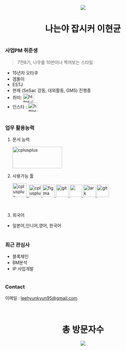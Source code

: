
<div align="center">
  <img src="https://capsule-render.vercel.app/api?type=Waving&color=auto&height=250&section=header&text=환영~~합니다%20&fontSize=100&desc=hklee7%20GitHub&descSize=20&descAlign=80&descAlignY=75"/>
</div>


#

<h1 align="center">나는야 잡시커 이현균</h1>

#

###  사업PM 취준생
> 7전8기, 나무를 10번이나 찍어보는 스타일
- 15년차 오타쿠 
- 겜돌이
- ESTJ
- 현재 (SeSac 강동, 대외활동, GMS) 진행중
- 취미: <a href="https://www.youtube.com/c/https://www.youtube.com/channel/ucefjjv47ryp7slsig77fqbg" target="blank"><img align="center" src="https://raw.githubusercontent.com/rahuldkjain/github-profile-readme-generator/master/src/images/icons/Social/youtube.svg" alt="https://www.youtube.com/channel/ucefjjv47ryp7slsig77fqbg" height="30" width="35" /></a>
- 인스타 : <a href="https://www.instagram.com/hk_jobseeker" target="blank"><img align="center" src="https://mblogthumb-phinf.pstatic.net/MjAxODA4MjBfMTYz/MDAxNTM0NzMxOTA1NzI5.iiZw2j9KPxorBAw1rDxzLH7DjLH4qL0rXPWjDfZDSUIg.VAddbzhp-eDEEqeLYjCNMbZDfIcgjs3GUMUZ8q9aiVgg.PNG.gaogirl/instagram_PNG9.png?type=w800" alt="https://www.instagram.com/hk_jobseeker" height="30" width="30" /></a>

#

### 업무 활용능력
1) 문서 능력
&nbsp;<p align="left">
<img src="https://fiverr-res.cloudinary.com/images/t_main1,q_auto,f_auto,q_auto,f_auto/gigs/121444009/original/d688597a68f11ff77e14753c642b3140bd54d971/automate-your-excel-word-ppt-outlook-work-using-macro.jpg" alt="cplusplus" width="160" height="70"/> </p>

2) 사용가능 툴
&nbsp;<p align="left">
  <a href="https://www.google.com/intl/ko_KR/docs/about/" target="_blank" rel="noreferrer"><img src="https://cdn.icon-icons.com/icons2/2631/PNG/512/google_docs_new_logo_icon_159146.png" alt="cplusplus" width="45" height="45"/>,
  <a href="https://obsidian.md/" target="_blank" rel="noreferrer"> <img src="https://upload.wikimedia.org/wikipedia/commons/thumb/1/10/2023_Obsidian_logo.svg/1024px-2023_Obsidian_logo.svg.png" alt="cplusplus" width="40" height="40"/> 
  <a href="https://www.figma.com/" target="_blank" rel="noreferrer"> <img src="https://www.vectorlogo.zone/logos/figma/figma-icon.svg" alt="figma" width="40" height="40"/> </a>
  <a href="https://git-scm.com/" target="_blank" rel="noreferrer"> <img src="https://www.vectorlogo.zone/logos/git-scm/git-scm-icon.svg" alt="git" width="40" height="40"/> </a> 
  <a href="https://hklee7.github.io/aboutme/" target="_blank" rel="noreferrer"> <img src="https://github.com/hklee7/hklee7/assets/161420065/447ab2f4-1ed7-4ceb-b30c-aeeebc26498c" width="40" height="40"/> </a> 
  <a href="https://www.larksuite.com/ko_kr//" target="_blank" rel="noreferrer"> <img src="https://play-lh.googleusercontent.com/WBJp4E5ZLxMhnOBfj3iZ5HAzYjMc180O-qmVyVpQgI8Bwv70f_C_Kng-mzO2hFQ2zg=w240-h480-rw" alt="lark" width="40" height="40"/> </a> 
  <a href="https://www.notion.so/ko-kr/" target="_blank" rel="noreferrer"> <img src="https://w7.pngwing.com/pngs/589/804/png-transparent-notion-logo-thumbnail.png" alt="git" width="40" height="40"/> </a> 
</p>

&nbsp;&nbsp;&nbsp;&nbsp;&nbsp;

3) 외국어
- 일본어,인니어,영어, 한국어


#

### 최근 관심사
- 블록체인
- BM분석
- IP 사업개발

#

### Contact
이메일 : leehyunkyun95@gmail.com

&nbsp;&nbsp;&nbsp;&nbsp;&nbsp;
&nbsp;&nbsp;&nbsp;&nbsp;&nbsp;
&nbsp;&nbsp;&nbsp;&nbsp;&nbsp;
#



<h1 align="center">총 방문자수</h1>
<div align="center">
  <a href="https://hklee.me"><img src="https://count.getloli.com/get/@hklee7"/></a>
</div>

#
